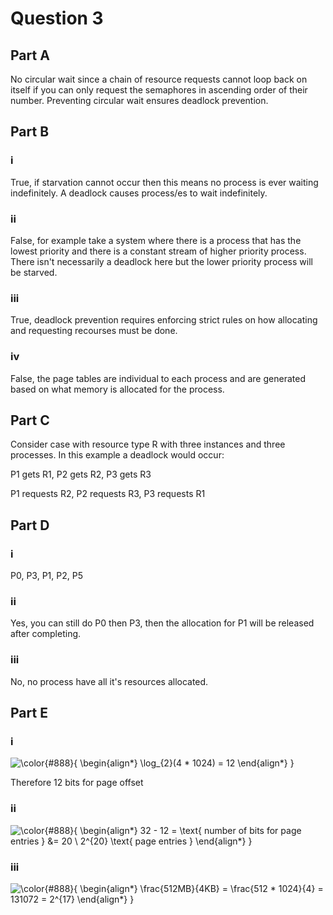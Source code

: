 # Question 3

## Part A

No circular wait since a chain of resource requests cannot loop back on itself if you can only request the semaphores in ascending order of their number. Preventing circular wait ensures deadlock prevention.

## Part B

### i

True, if starvation cannot occur then this means no process is ever waiting indefinitely. A deadlock causes process/es to wait indefinitely.

### ii

False, for example take a system where there is a process that has the lowest priority and there is a constant stream of higher priority process. There isn't necessarily a deadlock here but the lower priority process will be starved.

### iii

True, deadlock prevention requires enforcing strict rules on how allocating and requesting recourses must be done.

### iv

False, the page tables are individual to each process and are generated based on what memory is allocated for the process.

## Part C

Consider case with resource type R with three instances and three processes. In this example a deadlock would occur:

P1 gets R1, P2 gets R2, P3 gets R3

P1 requests R2, P2 requests R3, P3 requests R1

## Part D

### i

P0, P3, P1, P2, P5

### ii

Yes, you can still do P0 then P3, then the allocation for P1 will be released after completing.

### iii

No, no process have all it's resources allocated.

## Part E

### i

![\color{#888}{
\begin{align*}
\log_{2}(4 * 1024) = 12
\end{align*}
}](https://render.githubusercontent.com/render/math?math=%5Cdisplaystyle+%5Ccolor%7B%23888%7D%7B%0A%5Cbegin%7Balign%2A%7D%0A%5Clog_%7B2%7D%284+%2A+1024%29+%3D+12%0A%5Cend%7Balign%2A%7D%0A%7D)

Therefore 12 bits for page offset

### ii

![\color{#888}{
\begin{align*}
32 - 12 = \text{ number of bits for page entries } &= 20 \\
2^{20} \text{ page entries }
\end{align*}
}
](https://render.githubusercontent.com/render/math?math=%5Cdisplaystyle+%5Ccolor%7B%23888%7D%7B%0A%5Cbegin%7Balign%2A%7D%0A32+-+12+%3D+%5Ctext%7B+number+of+bits+for+page+entries+%7D+%26%3D+20+%5C%5C%0A2%5E%7B20%7D+%5Ctext%7B+page+entries+%7D%0A%5Cend%7Balign%2A%7D%0A%7D%0A)

### iii

![\color{#888}{
\begin{align*}
\frac{512MB}{4KB} = \frac{512 * 1024}{4} = 131072 = 2^{17}
\end{align*}
}](https://render.githubusercontent.com/render/math?math=%5Cdisplaystyle+%5Ccolor%7B%23888%7D%7B%0A%5Cbegin%7Balign%2A%7D%0A%5Cfrac%7B512MB%7D%7B4KB%7D+%3D+%5Cfrac%7B512+%2A+1024%7D%7B4%7D+%3D+131072+%3D+2%5E%7B17%7D%0A%5Cend%7Balign%2A%7D%0A%7D)